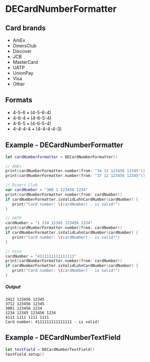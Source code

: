 # **DECardNumberFormatter**

## Card brands
- AmEx
- DinersClub
- Discover
- JCB
- MasterCard
- UATP
- UnionPay
- Visa
- Other

## Formats
- 4-5-6 • (4-5-6-4)
- 4-6-4 • (4-6-5-4)
- 4-6-5 • (4-6-5-4)
- 4-4-4-4 • (4-4-4-4-3)

## Example - DECardNumberFormatter
```swift
let cardNumberFormatter = DECardNumberFormatter()

// AmEx
print(cardNumberFormatter.number(from: "34 12 123456 12345"))
print(cardNumberFormatter.number(from: "37 12 123456 12345"))

// Diners Club
var cardNumber = "300 1 123456 1234"
print(cardNumberFormatter.number(from: cardNumber))
if cardNumberFormatter.isValidLuhnCardNumber(cardNumber) {
   print("Card number: \(cardNumber) - is valid!")
}

// UATP
cardNumber = "1 234 12345 123456 1234"
print(cardNumberFormatter.number(from: cardNumber))
if cardNumberFormatter.isValidLuhnCardNumber(cardNumber) {
   print("Card number: \(cardNumber) - is valid!")
}

// Visa
cardNumber = "4111111111111111"
print(cardNumberFormatter.number(from: cardNumber))
if cardNumberFormatter.isValidLuhnCardNumber(cardNumber) {
   print("Card number: \(cardNumber) - is valid!")
}
```
##### Output
```
3412 123456 12345
3712 123456 12345
3001 123456 1234
1234 12345 123456 1234
4111 1111 1111 1111
Card number: 4111111111111111 - is valid!
```

## Example - DECardNumberTextField
```swift
let textField = DECardNumberTextField()
textField.setup()
```
